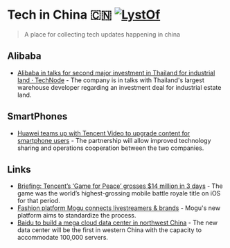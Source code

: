 # Tech in China 🇨🇳 [![LystOf](https://cdn.rawgit.com/sindresorhus/awesome/d7305f38d29fed78fa85652e3a63e154dd8e8829/media/badge.svg)](https://lystof.com)  
 > A place for collecting tech updates happening in china 
 
 
 ## Alibaba 
- [Alibaba in talks for second major investment in Thailand for industrial land · TechNode](https://technode.com/2019/05/28/alibaba-in-talks-for-second-major-investment-in-thailand-for-industrial-land/) - The company is in talks with Thailand's largest warehouse developer regarding an investment deal for industrial estate land. 

 ## SmartPhones 
- [Huawei teams up with Tencent Video to upgrade content for smartphone users](https://technode.com/2019/05/28/huawei-tencent-content-upgrade/) - The partnership will allow improved technology sharing and operations cooperation between the two companies. 

 ## Links
	
 - [Briefing: Tencent’s ‘Game for Peace’ grosses $14 million in 3 days](https://technode.com/2019/05/13/briefing-tencents-game-for-peace-grosses-14-million-in-3-days/) - The game was the world’s highest-grossing mobile battle royale title on iOS for that period. 
- [Fashion platform Mogu connects livestreamers & brands](https://technode.com/2019/05/13/mogu-launches-platform-to-connect-livestreamers-and-brands/) - Mogu's new platform aims to standardize the process. 
- [Baidu to build a mega cloud data center in northwest China](https://technode.com/2019/05/14/briefing-baidu-to-build-a-mega-cloud-data-center-in-northwest-china/) - The new data center will be the first in western China with the capacity to accommodate 100,000 servers. 

	